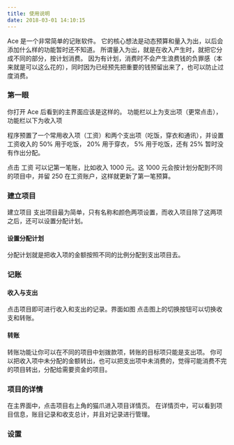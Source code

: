 ```yaml
---
title: 使用说明
date: 2018-03-01 14:10:15
---
```

Ace 是一个非常简单的记账软件。
它的核心想法是动态预算和量入为出，以后会添加什么样的功能暂时还不知道。
所谓量入为出，就是在收入产生时，就把它分成不同的部分，按计划消费。
因为有计划，消费时不会产生浪费钱的负罪感（本来就是可以这么花的），同时因为已经预先把重要的钱预留出来了，也可以防止过度消费。

### 第一眼
你打开 Ace 后看到的主界面应该是这样的。
功能栏以上为支出项（更常点击），功能栏以下为收入项

程序预置了一个常用收入项（工资）和两个支出项（吃饭，穿衣和通讯），并设置工资收入的 50% 用于吃饭， 20% 用于穿衣， 5% 用于吃饭，还有 25% 暂时没有作出分配。

点击 工资 可以记第一笔账，比如收入 1000 元。这 1000 元会按计划分配到不同的项目中，并留 250 在工资账户，这样就更新了第一笔预算。


### 建立项目
建立项目
支出项目最为简单，只有名称和颜色两项设置，而收入项目除了这两项之后，还可以设置分配计划。
#### 设置分配计划
分配计划就是把收入项的金额按照不同的比例分配到支出项目去。
### 记账
#### 收入与支出
点击项目即可进行收入和支出的记录。界面如图
点击图上的切换按钮可以切换收支和转账。
#### 转账
转账功能让你可以在不同的项目中划拨款项，转账的目标项只能是支出项。
你可以把收入项中未分配的金额转出，也可以把支出项中未消费的，觉得可能消费不完的项目转出，分配给需要资金的项目。
### 项目的详情
在主界面中，点击项目右上角的猫爪进入项目详情页。
在详情页中，可以看到项目信息，账目记录和收支总计，并且对记录进行管理。
### 设置


